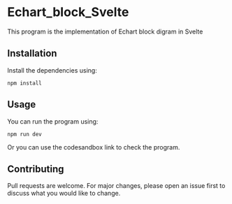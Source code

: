 # Echart_block_Svelte

This program is the implementation of Echart block digram in Svelte

## Installation

Install the dependencies using:

```console
npm install
```

## Usage

You can run the program using:

```console
npm run dev
```

Or you can use the codesandbox link to check the program.

## Contributing

Pull requests are welcome. For major changes, please open an issue first to discuss what you would like to change.
